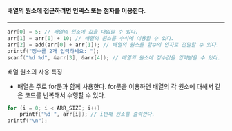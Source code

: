 #### 배열의 원소에 접근하려면 인덱스 또는 첨자를 이용한다.
___
```c
arr[0] = 5; // 배열의 원소에 값을 대입할 수 있다.
arr[1] = arr[0] + 10; // 배열의 원소를 수식에 이용할 수 있다.
arr[2] = add(arr[0] + arr[1]); // 배열의 원소를 함수의 인자로 전달할 수 있다.
printf("정수를 2개 입력하세요: ");
scanf("%d %d", &arr[3], &arr[4]); // 배열의 원소에 정수값을 입력받을 수 있다.
```

배열 원소의 사용 특징
- 배열은 주로 for문과 함께 사용한다. for문을 이용하면 배열의 각 원소에 대해서 같은 코드를 반복해서 수행할 수 있다.
```c
for (i = 0; i < ARR_SIZE; i++)
	printf("%d ", arr[i]); // i번째 원소를 출력한다.
printf("\n");
```